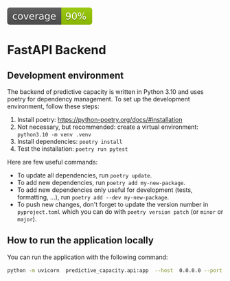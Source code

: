 ![coverage](assets/coverage.svg)

# FastAPI Backend

## Development environment

The backend of predictive capacity is written in Python 3.10 and uses poetry for dependency management. To set up the development environment, follow these steps:

1. Install poetry: https://python-poetry.org/docs/#installation
2. Not necessary, but recommended: create a virtual environment: `python3.10 -m venv .venv`
3. Install dependencies: `poetry install`
4. Test the installation: `poetry run pytest`

Here are few useful commands:

* To update all dependencies, run `poetry update`.
* To add new dependencies, run `poetry add my-new-package`.
* To add new dependencies only useful for development (tests, formatting, ...), run `poetry add --dev my-new-package`.
* To push new changes, don't forget to update the version number in `pyproject.toml` which you can do with `poetry version patch` (or `minor` or `major`).

## How to run the application locally

You can run the application with the following command:

```bash
python -m uvicorn  predictive_capacity.api:app  --host  0.0.0.0 --port 7000
```